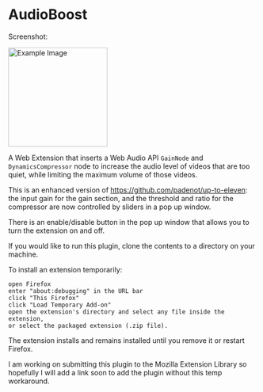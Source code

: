 # AudioBoost
Screenshot:

<img src="https://user-images.githubusercontent.com/37170027/232359909-968baf60-5cec-4ec1-b14e-9f5a03bbae90.png" height="200" alt="Example Image">

A Web Extension that inserts a Web Audio API `GainNode` and `DynamicsCompressor`
node to increase the audio level of videos that are too quiet, while limiting
the maximum volume of those videos.

This is an enhanced version of https://github.com/padenot/up-to-eleven:
the input gain for the gain section, and the threshold and ratio for the compressor
are now controlled by sliders in a pop up window.

There is an enable/disable button in the pop up window
that allows you to turn the extension on and off.

If you would like to run this plugin, clone the contents to a directory on your machine.

To install an extension temporarily:

    open Firefox
    enter "about:debugging" in the URL bar
    click "This Firefox"
    click "Load Temporary Add-on"
    open the extension's directory and select any file inside the extension,
    or select the packaged extension (.zip file).

The extension installs and remains installed until you remove it or restart Firefox.

I am working on submitting this plugin to the Mozilla Extension Library so hopefully I
will add a link soon to add the plugin without this temp workaround.
